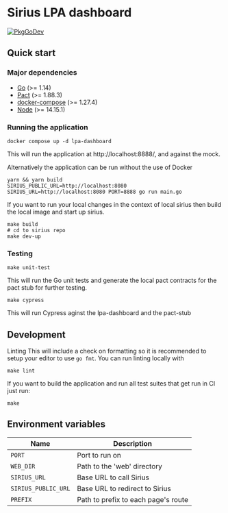 # Sirius LPA dashboard

[![PkgGoDev](https://pkg.go.dev/badge/github.com/ministryofjustice/opg-sirius-lpa-dashboard)](https://pkg.go.dev/github.com/ministryofjustice/opg-sirius-lpa-dashboard)

## Quick start

### Major dependencies

- [Go](https://golang.org/) (>= 1.14)
- [Pact](https://github.com/pact-foundation/pact-ruby-standalone) (>= 1.88.3)
- [docker-compose](https://docs.docker.com/compose/install/) (>= 1.27.4)
- [Node](https://nodejs.org/en/) (>= 14.15.1)

### Running the application

```
docker compose up -d lpa-dashboard
```

This will run the application at http://localhost:8888/, and against the mock.

Alternatively the application can be run without the use of Docker

```
yarn && yarn build
SIRIUS_PUBLIC_URL=http://localhost:8080 SIRIUS_URL=http://localhost:8080 PORT=8888 go run main.go
```

If you want to run your local changes in the context of local sirius then build the local image and start up sirius.

```
make build
# cd to sirius repo
make dev-up
```

### Testing

```
make unit-test
```

This will run the Go unit tests and generate the local pact contracts for the pact stub for further testing.

```
make cypress
```

This will run Cypress aginst the lpa-dashboard and the pact-stub

## Development

Linting
This will include a check on formatting so it is recommended to setup your editor to use `go fmt`.
You can run linting locally with

```
make lint
```

If you want to build the application and run all test suites that get run in CI just run:

```
make
```

## Environment variables

| Name                | Description                         |
| ------------------- | ----------------------------------- |
| `PORT`              | Port to run on                      |
| `WEB_DIR`           | Path to the 'web' directory         |
| `SIRIUS_URL`        | Base URL to call Sirius             |
| `SIRIUS_PUBLIC_URL` | Base URL to redirect to Sirius      |
| `PREFIX`            | Path to prefix to each page's route |
